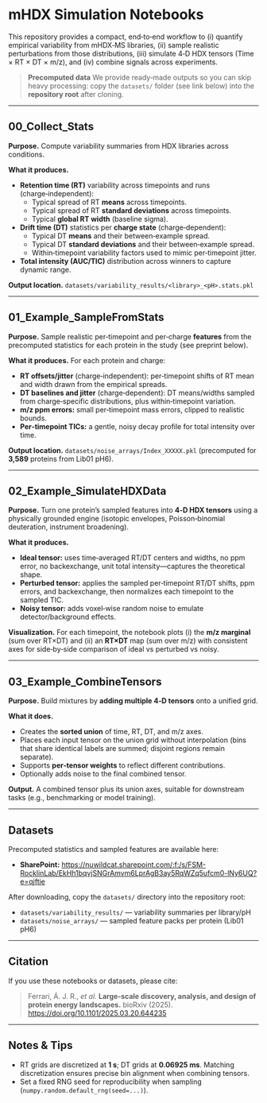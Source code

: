 # mHDX Simulation Notebooks

This repository provides a compact, end‑to‑end workflow to (i) quantify empirical variability from mHDX‑MS libraries, (ii) sample realistic perturbations from those distributions, (iii) simulate 4‑D HDX tensors (Time × RT × DT × m/z), and (iv) combine signals across experiments.

> **Precomputed data**
> We provide ready‑made outputs so you can skip heavy processing: copy the `datasets/` folder (see link below) into the **repository root** after cloning.

---

## 00_Collect_Stats

**Purpose.** Compute variability summaries from HDX libraries across conditions.

**What it produces.**
- **Retention time (RT)** variability across timepoints and runs (charge‑independent):
  - Typical spread of RT **means** across timepoints.
  - Typical spread of RT **standard deviations** across timepoints.
  - Typical **global RT width** (baseline sigma).
- **Drift time (DT)** statistics per **charge state** (charge‑dependent):
  - Typical DT **means** and their between‑example spread.
  - Typical DT **standard deviations** and their between‑example spread.
  - Within‑timepoint variability factors used to mimic per‑timepoint jitter.
- **Total intensity (AUC/TIC)** distribution across winners to capture dynamic range.

**Output location.** `datasets/variability_results/<library>_<pH>.stats.pkl`

---

## 01_Example_SampleFromStats

**Purpose.** Sample realistic per‑timepoint and per‑charge **features** from the precomputed statistics for each protein in the study (see preprint below).

**What it produces.** For each protein and charge:
- **RT offsets/jitter** (charge‑independent): per‑timepoint shifts of RT mean and width drawn from the empirical spreads.
- **DT baselines and jitter** (charge‑dependent): DT means/widths sampled from charge‑specific distributions, plus within‑timepoint variation.
- **m/z ppm errors:** small per‑timepoint mass errors, clipped to realistic bounds.
- **Per‑timepoint TICs:** a gentle, noisy decay profile for total intensity over time.

**Output location.** `datasets/noise_arrays/Index_XXXXX.pkl` (precomputed for **3,589** proteins from Lib01 pH6).

---

## 02_Example_SimulateHDXData

**Purpose.** Turn one protein’s sampled features into **4‑D HDX tensors** using a physically grounded engine (isotopic envelopes, Poisson‑binomial deuteration, instrument broadening).

**What it produces.**
- **Ideal tensor:** uses time‑averaged RT/DT centers and widths, no ppm error, no backexchange, unit total intensity—captures the theoretical shape.
- **Perturbed tensor:** applies the sampled per‑timepoint RT/DT shifts, ppm errors, and backexchange, then normalizes each timepoint to the sampled TIC.
- **Noisy tensor:** adds voxel‑wise random noise to emulate detector/background effects.

**Visualization.** For each timepoint, the notebook plots (i) the **m/z marginal** (sum over RT×DT) and (ii) an **RT×DT** map (sum over m/z) with consistent axes for side‑by‑side comparison of ideal vs perturbed vs noisy.

---

## 03_Example_CombineTensors

**Purpose.** Build mixtures by **adding multiple 4‑D tensors** onto a unified grid.

**What it does.**
- Creates the **sorted union** of time, RT, DT, and m/z axes.
- Places each input tensor on the union grid without interpolation (bins that share identical labels are summed; disjoint regions remain separate).
- Supports **per‑tensor weights** to reflect different contributions.
- Optionally adds noise to the final combined tensor.

**Output.** A combined tensor plus its union axes, suitable for downstream tasks (e.g., benchmarking or model training).

---

## Datasets

Precomputed statistics and sampled features are available here:

- **SharePoint:** <https://nuwildcat.sharepoint.com/:f:/s/FSM-RocklinLab/EkHh1bqvjSNGrAmvm6LprAgB3ay5RqWZq5ufcm0-lNy6UQ?e=qjftie>

After downloading, copy the `datasets/` directory into the repository root:
- `datasets/variability_results/` — variability summaries per library/pH
- `datasets/noise_arrays/` — sampled feature packs per protein (Lib01 pH6)

---

## Citation

If you use these notebooks or datasets, please cite:

> Ferrari, Á. J. R., *et al.* **Large‑scale discovery, analysis, and design of protein energy landscapes.** bioRxiv (2025). <https://doi.org/10.1101/2025.03.20.644235>

---

## Notes & Tips

- RT grids are discretized at **1 s**; DT grids at **0.06925 ms**. Matching discretization ensures precise bin alignment when combining tensors.
- Set a fixed RNG seed for reproducibility when sampling (`numpy.random.default_rng(seed=...)`).

